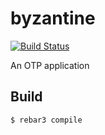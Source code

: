 byzantine
=====

[![Build Status](https://travis-ci.org/pkociepka/byzantine-paxos.svg?branch=master)](https://travis-ci.org/pkociepka/byzantine-paxos)

An OTP application

Build
-----

    $ rebar3 compile
